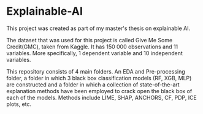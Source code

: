 # Explainable-AI

This project was created as part of my master's thesis on explainable AI.

The dataset that was used for this project is called Give Me Some Credit(GMC), taken from Kaggle. It has 150 000 observations and 11 variables. More specifically, 1 dependent variable and 10 independent variables.

This repository consists of 4 main folders.  An EDA and Pre-processing folder, a folder in which 3 black box classification models (RF, XGB, MLP) are constructed and a folder in which a collection of state-of-the-art explanation methods have been employed to crack open the black box of each of the models. Methods include LIME, SHAP, ANCHORS, CF, PDP, ICE plots, etc.
